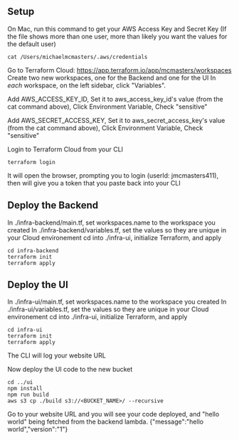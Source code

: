 ## Setup

On Mac, run this command to get your AWS Access Key and Secret Key
(If the file shows more than one user, more than likely you want the values for the default user)
```
cat /Users/michaelmcmasters/.aws/credentials
```

Go to Terraform Cloud: https://app.terraform.io/app/mcmasters/workspaces
Create two new workspaces, one for the Backend and one for the UI
In *each* workspace, on the left sidebar, click "Variables".

Add AWS_ACCESS_KEY_ID,
Set it to aws_access_key_id's value (from the cat command above),
Click Environment Variable,
Check "sensitive"

Add AWS_SECRET_ACCESS_KEY,
Set it to aws_secret_access_key's value (from the cat command above),
Click Environment Variable,
Check "sensitive"

Login to Terraform Cloud from your CLI
```
terraform login
```
It will open the browser, prompting you to login (userId: jmcmasters411), then will give you a token that you paste back into your CLI


## Deploy the Backend

In ./infra-backend/main.tf, set workspaces.name to the workspace you created
In ./infra-backend/variables.tf, set the values so they are unique in your Cloud environement
cd into ./infra-ui, initialize Terraform, and apply
```
cd infra-backend
terraform init
terraform apply
```


## Deploy the UI

In ./infra-ui/main.tf, set workspaces.name to the workspace you created
In ./infra-ui/variables.tf, set the values so they are unique in your Cloud environement
cd into ./infra-ui, initialize Terraform, and apply
```
cd infra-ui
terraform init
terraform apply
```
The CLI will log your website URL

Now deploy the UI code to the new bucket
```
cd ../ui
npm install
npm run build
aws s3 cp ./build s3://<BUCKET_NAME>/ --recursive
```

Go to your website URL and you will see your code deployed, and "hello world" being fetched from the backend lambda.
{"message":"hello world","version":"1"}